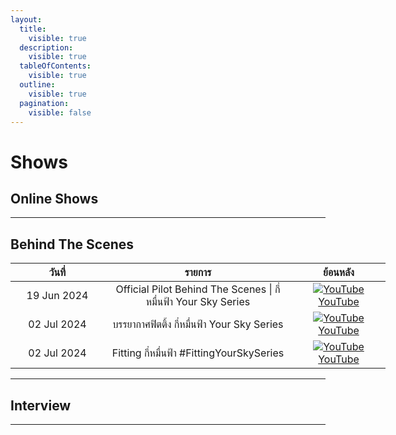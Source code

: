 ```yaml
---
layout:
  title:
    visible: true
  description:
    visible: true
  tableOfContents:
    visible: true
  outline:
    visible: true
  pagination:
    visible: false
---
```


# Shows

## Online Shows

***

## Behind The Scenes

<table style="width: 100%; min-width: 600px; border-collapse: collapse;">
    <thead>
        <tr>
            <th style="width: 25%; text-align: center;">วันที่</th>
            <th style="width: 50%; text-align: center;">รายการ</th>
            <th style="width: 25%; text-align: center;">ย้อนหลัง</th>
        </tr>
    </thead>
    <tbody>
        <tr><td align="center">19 Jun 2024</td><td align="center" valign="middle">Official Pilot Behind The Scenes | กี่หมื่นฟ้า Your Sky Series</td><td align="center"><a href="https://youtu.be/lDf-wEXtnBw?si=1K1X4glVBVbZRbiV"><img src="https://img.icons8.com/color/24/youtube-play.png" alt="YouTube"> YouTube</a></td></tr>
        <tr><td align="center">02 Jul 2024</td><td align="center" valign="middle">บรรยากาศฟิตติ้ง กี่หมื่นฟ้า Your Sky Series</td><td align="center"><a href="https://youtu.be/EYYbdGk7poo?si=xMBnqxOKasS59yVL"><img src="https://img.icons8.com/color/24/youtube-play.png" alt="YouTube"> YouTube</a></td></tr>
        <tr><td align="center">02 Jul 2024</td><td align="center" valign="middle">Fitting กี่หมื่นฟ้า #FittingYourSkySeries</td><td align="center"><a href="https://www.youtube.com/live/wkSbWrS3hxE?si=T2QqOPPXid5T07T-"><img src="https://img.icons8.com/color/24/youtube-play.png" alt="YouTube"> YouTube</a></td></tr>
    </tbody>
</table>

***

## Interview

***
